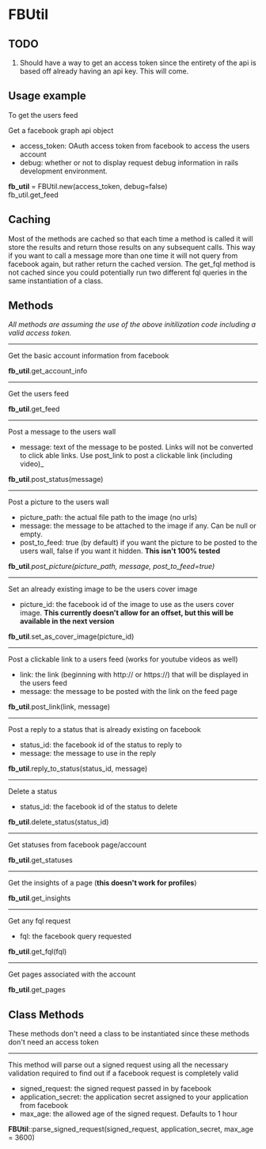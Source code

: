 # FBUtil #

## TODO ##
1. Should have a way to get an access token since the entirety of the api is based off already having an api key. This will come.

## Usage example ##

To get the users feed

Get a facebook graph api object  
 * access_token: OAuth access token from facebook to access the users account  
 * debug: whether or not to display request debug information in rails development environment.  

**fb_util** = FBUtil.new(access_token, debug=false)  
fb_util.get_feed

## Caching ##

Most of the methods are cached so that each time a method is called it will store the results and return those results on any subsequent calls. This way if you want to call a message more than one time it will not query from facebook again, but rather return the cached version. The get_fql method is not cached since you could potentially run two different fql queries in the same instantiation of a class.

## Methods ##
_All methods are assuming the use of the above initilization code including a valid access token._  

- - -

Get the basic account information from facebook  

**fb_util**.get\_account\_info

- - -

Get the users feed  

**fb_util**.get\_feed

- - -

Post a message to the users wall  
*  message: text of the message to be posted. Links will not be converted to click able links. Use post_link to post a clickable link (including video)_  

**fb_util**.post\_status(message)

- - -

Post a picture to the users wall  
*  picture\_path: the actual file path to the image (no urls)  
*  message: the message to be attached to the image if any. Can be null or empty.  
*  post\_to\_feed: true (by default) if you want the picture to be posted to the users wall, false if you want it hidden. **This isn't 100% tested**  

**fb_util**_.post_picture(picture_path, message, post_to_feed=true)_

- - -

Set an already existing image to be the users cover image  
*  picture\_id: the facebook id of the image to use as the users cover image. **This currently doesn't allow for an offset, but this will be available in the next version**  

**fb_util**.set\_as\_cover\_image(picture\_id)

- - -

Post a clickable link to a users feed (works for youtube videos as well)  
*  link: the link (beginning with http:// or https://) that will be displayed in the users feed  
*  message: the message to be posted with the link on the feed page  

**fb_util**.post\_link(link, message)

- - - 

Post a reply to a status that is already existing on facebook
*  status\_id: the facebook id of the status to reply to  
*  message: the message to use in the reply  

**fb_util**.reply\_to\_status(status\_id, message)

- - - 

Delete a status  
*  status\_id: the facebook id of the status to delete  

**fb_util**.delete_status(status\_id)

- - - 

Get statuses from facebook page/account  

**fb_util**.get\_statuses

- - - 

Get the insights of a page (**this doesn't work for profiles**)  

**fb_util**.get\_insights

- - - 

Get any fql request  
*  fql: the facebook query requested  

**fb_util**.get\_fql(fql)

- - -

Get pages associated with the account  

**fb_util**.get\_pages

## Class Methods ##
These methods don't need a class to be instantiated since these methods don't need an access token  

- - -

This method will parse out a signed request using all the necessary validation required to find out if a facebook request is completely valid  
*  signed_request: the signed request passed in by facebook  
*  application_secret: the application secret assigned to your application from facebook  
*  max_age: the allowed age of the signed request. Defaults to 1 hour  

**FBUtil**::parse_signed_request(signed_request, application_secret, max_age = 3600)

